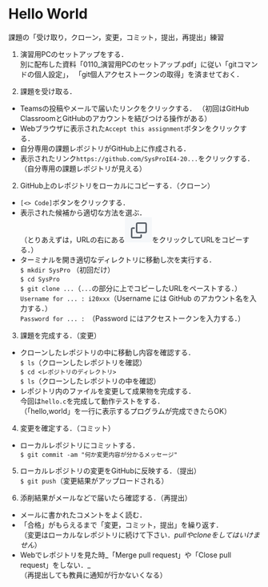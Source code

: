 # Hello World

課題の「受け取り，クローン，変更，コミット，提出，再提出」練習

1. 演習用PCのセットアップをする．<br>
別に配布した資料「0110_演習用PCのセットアップ.pdf」に従い「gitコマンドの個人設定」，
「git個人アクセストークンの取得」を済ませておく．

1. 課題を受け取る．

  - Teamsの投稿やメールで届いたリンクをクリックする．
  （初回はGitHub ClassroomとGitHubのアカウントを結びつける操作がある）
  - Webブラウザに表示された`Accept this assignment`ボタンをクリックする．
  - 自分専用の課題レポジトリがGitHub上に作成される．
  - 表示されたリンク`https://github.com/SysProIE4-20...`をクリックする．<br>
    （自分専用の課題レポジトリが見える）

2. GitHub上のレポジトリをローカルにコピーする．（クローン）

  - `[<> Code]`ボタンをクリックする．
  - 表示された候補から適切な方法を選ぶ．<br>
    （とりあえずは，URLの右にある![コピーボタン](button.png)をクリックしてURLをコピーする．）
  - ターミナルを開き適切なディレクトリに移動し次を実行する．<br>
    `$ mkdir SysPro` （初回だけ）<br>
    `$ cd SysPro`<br>
    `$ git clone ...`（`...`の部分に上でコピーしたURLをペーストする．）<br>
    `Username for ... : i20xxx`（Username には GitHub のアカウント名を入力する．）<br>
    `Password for ... : `（Password にはアクセストークンを入力する．）

3. 課題を完成する．（変更）

  - クローンしたレポジトリの中に移動し内容を確認する．<br>
    `$ ls`（クローンしたレポジトリを確認）<br>
    `$ cd <レポジトリのディレクトリ>`<br>
    `$ ls`（クローンしたレポジトリの中を確認）
  - レポジトリ内のファイルを変更して成果物を完成する．<br>
    今回は`hello.c`を完成して動作テストをする．<br>
    （「hello,world」を一行に表示するプログラムが完成できたらOK）

4. 変更を確定する．（コミット）<br>

  - ローカルレポジトリにコミットする．<br>
    `$ git commit -am "何か変更内容が分かるメッセージ"`

5. ローカルレポジトリの変更をGitHubに反映する．（提出）<br>
  `$ git push`（変更結果がアップロードされる）

6. 添削結果がメールなどで届いたら確認する．（再提出）

  - メールに書かれたコメントをよく読む．
  - 「合格」がもらえるまで「変更，コミット，提出」を繰り返す．<br>
    （変更はローカルなレポジトリに続けて下さい．_pullやcloneをしてはいけません_）
  - Webでレポジトリを見た時_「Merge pull request」や「Close pull request」をしない．_<br>
    （再提出しても教員に通知が行かないくなる）

